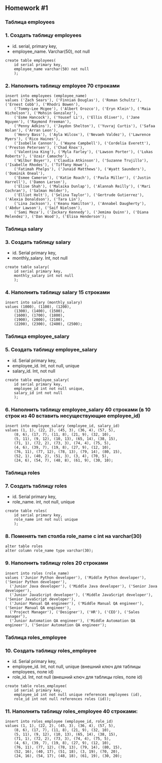 ## Homework #1

### **Таблица employees**

### 1. Создать таблицу employees
- id. serial,  primary key,
- employee_name. Varchar(50), not null
```
create table employees(
	id serial primary key,
	employee_name varchar(50) not null
	);
```

### 2. Наполнить таблицу employee 70 строками
```
insert into employees (employee_name)
values ('Zach Sears'), ('Finnian Douglas'), ('Roman Schultz'), ('Ernest Cobb'), ('Rhodri Bowen'),
	('Tommy-Lee Mcgee'), ('Albert Orozco'), ('Eryn Klein'), ('Maia Nicholson'), ('Mohsin Gonzalez'),
	('Esme Hancock'), ('Yousef Li'), ('Ellis Oliver'), ('Jane Nguyen'), ('Raymond Freeman'),
	('Penny Adkins'), ('Jaydon Shelton'), ('Yuvraj Curtis'), ('Safaa Nolan'), ('Arran Leon'),
	('Henry Bass'), ('Ayla Wilcox'), ('Nevaeh Valdez'), ('Lawrence Myers'), ('Rico Haines'), 
	('Isobelle Cannon'), ('Wayne Campbell'), ('Cordelia Everett'), ('Preston Petersen'), ('Chad Knox'),
	('Valentina King'), ('Myla Farley'), ('Lawson Porter'), ('Lukas Roberts'), ('Uzair Camacho'), 
	('Wilbur Boyer'), ('Claudia Atkinson'), ('Suzanne Trujillo'), ('Isabelle Rhodes'), ('Tiffany Howe'),
	('Fatimah Phelps'), ('Junaid Matthews'), ('Wyatt Saunders'), ('Dominik Oneal'),
	('Esmee Cameron'), ('Katie Roach'), ('Paula Miller'), ('Justin Harrell'), ('Damon Larson'), 
	('Elise Shah'), ('Malaika Dunlap'), ('Alannah Reilly'), ('Mari Cochran'), ('Salman Holder'), 
	('Elliot Holt'), ('Selina Taylor'), ('Gertrude Gutierrez'), ('Alexia Donaldson'), ('Tara Lin'), 
	('Lina Jackson'), ('Keanu Hamilton'), ('Annabel Daugherty'), ('Abdur Lawson'), ('Saif Nielsen'), 
	('Sami Meza'), ('Zackary Kennedy'), ('Jemima Quinn'), ('Diana Melendez'), ('Dan Wood'), ('Elisa Henderson');
```

### Таблица salary

### 3. Создать таблицу salary
- id. Serial  primary key,
- monthly_salary. Int, not null
```
create table salary(
	id serial primary key,
	monthly_salary int not null
	);
```

### 4. Наполнить таблицу salary 15 строками
```
insert into salary (monthly_salary) 
values (1000), (1100), (1200), 
	(1300), (1400), (1500), 
	(1600), (1700), (1800), 
	(1900), (2000), (2100), 
	(2200), (2300), (2400), (2500);
```

### Таблица employee_salary

### 5. Создать таблицу employee_salary
- id. Serial  primary key,
- employee_id. Int, not null, unique
- salary_id. Int, not null
```
create table employee_salary(
	id serial primary key,
	employee_id int not null unique,
	salary_id int not null
	);
```

### 6. Наполнить таблицу employee_salary 40 строками (в 10 строк из 40 вставить несуществующие employee_id)
```
insert into employee_salary (employee_id, salary_id)
values (1, 1), (22, 2), (45, 3), (36, 4), (57, 5),
	(8, 6), (17, 7), (11, 8), (21, 9), (32, 10),
	(5, 11), (9, 12), (10, 13), (65, 14), (38, 15),
	(71, 1), (72, 2), (73, 3), (74, 4), (75, 5),
	(4, 6), (39, 7), (19, 8), (27, 9), (12, 10),
	(76, 11), (77, 12), (78, 13), (79, 14), (80, 15),
	(52, 1), (40, 2), (51, 3), (3, 4), (70, 5),
	(24, 6), (54, 7), (48, 8), (61, 9), (30, 10);
```

### Таблица roles

### 7. Создать таблицу roles
- id. Serial  primary key,
- role_name. int, not null, unique
```
create table roles(
	id serial primary key,
	role_name int not null unique
	);
```

### 8. Поменять тип столба role_name с int на varchar(30)
```
alter table roles
alter column role_name type varchar(30);
```

### 9. Наполнить таблицу roles 20 строками
```
insert into roles (role_name)
values ('Junior Python developer'), ('Middle Python developer'), ('Senior Python developer'),
  ('Junior Java developer'), ('Middle Java developer'), ('Senior Java developer'),
  ('Junior JavaScript developer'), ('Middle JavaScript developer'), ('Senior JavaScript developer'),
  ('Junior Manual QA engineer'), ('Middle Manual QA engineer'), ('Senior Manual QA engineer'),
  ('Project Manager'), ('Designer'), ('HR'), ('CEO'), ('Sales manager'),
  ('Junior Automation QA engineer'), ('Middle Automation QA engineer'), ('Senior Automation QA engineer');
```

### Таблица roles_employee

### 10. Создать таблицу roles_employee
- id. Serial  primary key,
- employee_id. Int, not null, unique (внешний ключ для таблицы employees, поле id)
- role_id. Int, not null (внешний ключ для таблицы roles, поле id)
```
create table roles_employee(
	id serial primary key,
	employee_id int not null unique references employees (id),
	role_id int not null references roles (id));
```

### 11. Наполнить таблицу roles_employee 40 строками:
```
insert into roles_employee (employee_id, role_id)
values (1, 1), (22, 2), (45, 3), (36, 4), (57, 5),
	(8, 6), (17, 7), (11, 8), (21, 9), (32, 10),
	(5, 11), (9, 12), (10, 13), (65, 14), (38, 15),
	(71, 1), (72, 2), (73, 3), (74, 4), (75, 5),
	(4, 6), (39, 7), (19, 8), (27, 9), (12, 10),
	(76, 11), (77, 12), (78, 13), (79, 14), (80, 15),
	(52, 16), (40, 17), (51, 18), (3, 19), (70, 20),
	(24, 16), (54, 17), (48, 18), (61, 19), (30, 20);
```
